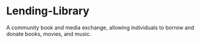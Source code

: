 # Lending-Library
A community book and media exchange, allowing individuals to borrow and donate books, movies, and music.
